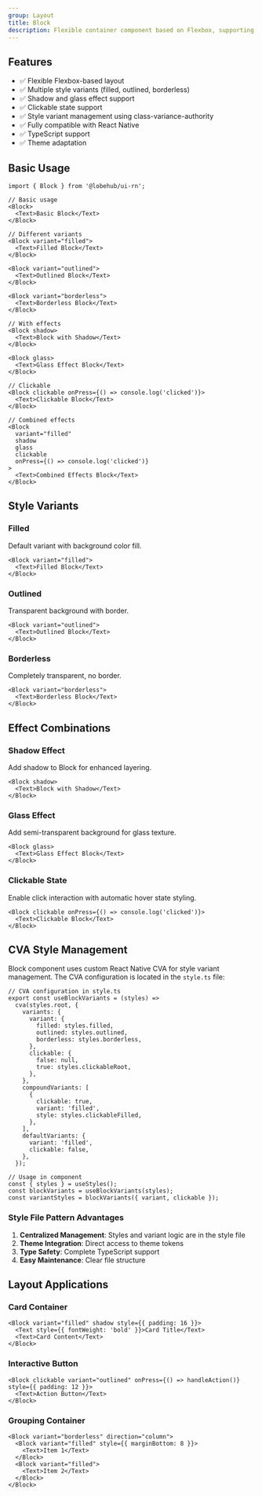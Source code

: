 ```yaml
---
group: Layout
title: Block
description: Flexible container component based on Flexbox, supporting multiple style variants, shadow effects, and glass effects, with class-variance-authority for style management.
---
```


## Features

- ✅ Flexible Flexbox-based layout
- ✅ Multiple style variants (filled, outlined, borderless)
- ✅ Shadow and glass effect support
- ✅ Clickable state support
- ✅ Style variant management using class-variance-authority
- ✅ Fully compatible with React Native
- ✅ TypeScript support
- ✅ Theme adaptation

## Basic Usage

```tsx
import { Block } from '@lobehub/ui-rn';

// Basic usage
<Block>
  <Text>Basic Block</Text>
</Block>

// Different variants
<Block variant="filled">
  <Text>Filled Block</Text>
</Block>

<Block variant="outlined">
  <Text>Outlined Block</Text>
</Block>

<Block variant="borderless">
  <Text>Borderless Block</Text>
</Block>

// With effects
<Block shadow>
  <Text>Block with Shadow</Text>
</Block>

<Block glass>
  <Text>Glass Effect Block</Text>
</Block>

// Clickable
<Block clickable onPress={() => console.log('clicked')}>
  <Text>Clickable Block</Text>
</Block>

// Combined effects
<Block
  variant="filled"
  shadow
  glass
  clickable
  onPress={() => console.log('clicked')}
>
  <Text>Combined Effects Block</Text>
</Block>
```

## Style Variants

### Filled

Default variant with background color fill.

```tsx
<Block variant="filled">
  <Text>Filled Block</Text>
</Block>
```

### Outlined

Transparent background with border.

```tsx
<Block variant="outlined">
  <Text>Outlined Block</Text>
</Block>
```

### Borderless

Completely transparent, no border.

```tsx
<Block variant="borderless">
  <Text>Borderless Block</Text>
</Block>
```

## Effect Combinations

### Shadow Effect

Add shadow to Block for enhanced layering.

```tsx
<Block shadow>
  <Text>Block with Shadow</Text>
</Block>
```

### Glass Effect

Add semi-transparent background for glass texture.

```tsx
<Block glass>
  <Text>Glass Effect Block</Text>
</Block>
```

### Clickable State

Enable click interaction with automatic hover state styling.

```tsx
<Block clickable onPress={() => console.log('clicked')}>
  <Text>Clickable Block</Text>
</Block>
```

## CVA Style Management

Block component uses custom React Native CVA for style variant management. The CVA configuration is located in the `style.ts` file:

```tsx
// CVA configuration in style.ts
export const useBlockVariants = (styles) =>
  cva(styles.root, {
    variants: {
      variant: {
        filled: styles.filled,
        outlined: styles.outlined,
        borderless: styles.borderless,
      },
      clickable: {
        false: null,
        true: styles.clickableRoot,
      },
    },
    compoundVariants: [
      {
        clickable: true,
        variant: 'filled',
        style: styles.clickableFilled,
      },
    ],
    defaultVariants: {
      variant: 'filled',
      clickable: false,
    },
  });

// Usage in component
const { styles } = useStyles();
const blockVariants = useBlockVariants(styles);
const variantStyles = blockVariants({ variant, clickable });
```

### Style File Pattern Advantages

1. **Centralized Management**: Styles and variant logic are in the style file
2. **Theme Integration**: Direct access to theme tokens
3. **Type Safety**: Complete TypeScript support
4. **Easy Maintenance**: Clear file structure

## Layout Applications

### Card Container

```tsx
<Block variant="filled" shadow style={{ padding: 16 }}>
  <Text style={{ fontWeight: 'bold' }}>Card Title</Text>
  <Text>Card Content</Text>
</Block>
```

### Interactive Button

```tsx
<Block clickable variant="outlined" onPress={() => handleAction()} style={{ padding: 12 }}>
  <Text>Action Button</Text>
</Block>
```

### Grouping Container

```tsx
<Block variant="borderless" direction="column">
  <Block variant="filled" style={{ marginBottom: 8 }}>
    <Text>Item 1</Text>
  </Block>
  <Block variant="filled">
    <Text>Item 2</Text>
  </Block>
</Block>
```

